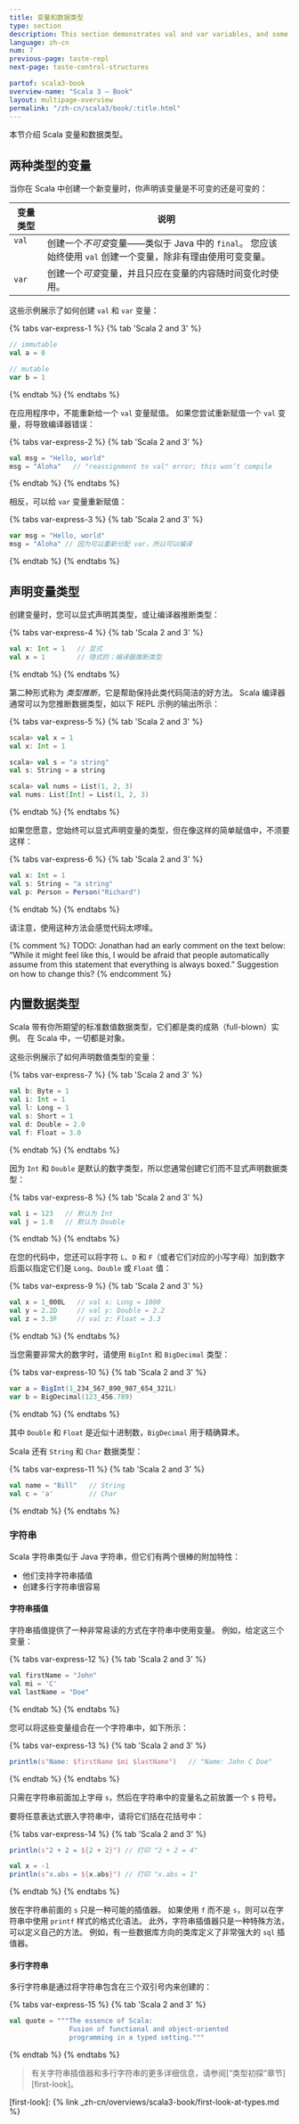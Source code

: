 ```yaml
---
title: 变量和数据类型
type: section
description: This section demonstrates val and var variables, and some common Scala data types.
language: zh-cn
num: 7
previous-page: taste-repl
next-page: taste-control-structures

partof: scala3-book
overview-name: "Scala 3 — Book"
layout: multipage-overview
permalink: "/zh-cn/scala3/book/:title.html"
---
```



本节介绍 Scala 变量和数据类型。

## 两种类型的变量

当你在 Scala 中创建一个新变量时，你声明该变量是不可变的还是可变的：

<table>
   <thead>
     <tr>
       <th>变量类型</th>
       <th>说明</th>
     </tr>
   </thead>
   <tbody>
     <tr>
       <td valign="top"><code>val</code></td>
       <td valign="top">创建一个<em>不可变</em>变量——类似于 Java 中的 <code>final</code>。 您应该始终使用 <code>val</code> 创建一个变量，除非有理由使用可变变量。</td>
     </tr>
     <tr>
       <td><code>var</code></td>
       <td>创建一个<em>可变</em>变量，并且只应在变量的内容随时间变化时使用。</td>
     </tr>
   </tbody>
</table>

这些示例展示了如何创建 `val` 和 `var` 变量：

{% tabs var-express-1 %}
{% tab 'Scala 2 and 3' %}

```scala
// immutable
val a = 0

// mutable
var b = 1
```

{% endtab %}
{% endtabs %}

在应用程序中，不能重新给一个 `val` 变量赋值。
如果您尝试重新赋值一个 `val` 变量，将导致编译器错误：

{% tabs var-express-2 %}
{% tab 'Scala 2 and 3' %}

```scala
val msg = "Hello, world"
msg = "Aloha"   // "reassignment to val" error; this won’t compile
```

{% endtab %}
{% endtabs %}

相反，可以给 `var` 变量重新赋值：

{% tabs var-express-3 %}
{% tab 'Scala 2 and 3' %}

```scala
var msg = "Hello, world"
msg = "Aloha" // 因为可以重新分配 var，所以可以编译
```

{% endtab %}
{% endtabs %}

## 声明变量类型

创建变量时，您可以显式声明其类型，或让编译器推断类型：

{% tabs var-express-4 %}
{% tab 'Scala 2 and 3' %}

```scala
val x: Int = 1   // 显式
val x = 1        // 隐式的；编译器推断类型
```

{% endtab %}
{% endtabs %}

第二种形式称为 _类型推断_，它是帮助保持此类代码简洁的好方法。
Scala 编译器通常可以为您推断数据类型，如以下 REPL 示例的输出所示：

{% tabs var-express-5 %}
{% tab 'Scala 2 and 3' %}

```scala
scala> val x = 1
val x: Int = 1

scala> val s = "a string"
val s: String = a string

scala> val nums = List(1, 2, 3)
val nums: List[Int] = List(1, 2, 3)
```

{% endtab %}
{% endtabs %}

如果您愿意，您始终可以显式声明变量的类型，但在像这样的简单赋值中，不须要这样：

{% tabs var-express-6 %}
{% tab 'Scala 2 and 3' %}

```scala
val x: Int = 1
val s: String = "a string"
val p: Person = Person("Richard")
```

{% endtab %}
{% endtabs %}

请注意，使用这种方法会感觉代码太啰嗦。

{% comment %}
TODO: Jonathan had an early comment on the text below: “While it might feel like this, I would be afraid that people automatically assume from this statement that everything is always boxed.” Suggestion on how to change this?
{% endcomment %}

## 内置数据类型

Scala 带有你所期望的标准数值数据类型，它们都是类的成熟（full-blown）实例。
在 Scala 中，一切都是对象。

这些示例展示了如何声明数值类型的变量：

{% tabs var-express-7 %}
{% tab 'Scala 2 and 3' %}

```scala
val b: Byte = 1
val i: Int = 1
val l: Long = 1
val s: Short = 1
val d: Double = 2.0
val f: Float = 3.0
```

{% endtab %}
{% endtabs %}

因为 `Int` 和 `Double` 是默认的数字类型，所以您通常创建它们而不显式声明数据类型：

{% tabs var-express-8 %}
{% tab 'Scala 2 and 3' %}

```scala
val i = 123   // 默认为 Int
val j = 1.0   // 默认为 Double
```

{% endtab %}
{% endtabs %}

在您的代码中，您还可以将字符 `L`、`D` 和 `F`（或者它们对应的小写字母）加到数字后面以指定它们是 `Long`、`Double` 或 `Float` 值：

{% tabs var-express-9 %}
{% tab 'Scala 2 and 3' %}

```scala
val x = 1_000L   // val x: Long = 1000
val y = 2.2D     // val y: Double = 2.2
val z = 3.3F     // val z: Float = 3.3
```

{% endtab %}
{% endtabs %}

当您需要非常大的数字时，请使用 `BigInt` 和 `BigDecimal` 类型：

{% tabs var-express-10 %}
{% tab 'Scala 2 and 3' %}

```scala
var a = BigInt(1_234_567_890_987_654_321L)
var b = BigDecimal(123_456.789)
```

{% endtab %}
{% endtabs %}

其中 `Double` 和 `Float` 是近似十进制数，`BigDecimal` 用于精确算术。

Scala 还有 `String` 和 `Char` 数据类型：

{% tabs var-express-11 %}
{% tab 'Scala 2 and 3' %}

```scala
val name = "Bill"   // String
val c = 'a'         // Char
```

{% endtab %}
{% endtabs %}

### 字符串

Scala 字符串类似于 Java 字符串，但它们有两个很棒的附加特性：

- 他们支持字符串插值
- 创建多行字符串很容易

#### 字符串插值

字符串插值提供了一种非常易读的方式在字符串中使用变量。
例如，给定这三个变量：

{% tabs var-express-12 %}
{% tab 'Scala 2 and 3' %}

```scala
val firstName = "John"
val mi = 'C'
val lastName = "Doe"
```

{% endtab %}
{% endtabs %}

您可以将这些变量组合在一个字符串中，如下所示：

{% tabs var-express-13 %}
{% tab 'Scala 2 and 3' %}

```scala
println(s"Name: $firstName $mi $lastName")   // "Name: John C Doe"
```

{% endtab %}
{% endtabs %}

只需在字符串前面加上字母 `s`，然后在字符串中的变量名之前放置一个 `$` 符号。

要将任意表达式嵌入字符串中，请将它们括在花括号中：

{% tabs var-express-14 %}
{% tab 'Scala 2 and 3' %}

``` scala
println(s"2 + 2 = ${2 + 2}") // 打印 "2 + 2 = 4"

val x = -1
println(s"x.abs = ${x.abs}") // 打印 "x.abs = 1"
```

{% endtab %}
{% endtabs %}

放在字符串前面的 `s` 只是一种可能的插值器。
如果使用 `f` 而不是 `s`，则可以在字符串中使用 `printf` 样式的格式化语法。
此外，字符串插值器只是一种特殊方法，可以定义自己的方法。
例如，有一些数据库方向的类库定义了非常强大的 `sql` 插值器。

#### 多行字符串

多行字符串是通过将字符串包含在三个双引号内来创建的：

{% tabs var-express-15 %}
{% tab 'Scala 2 and 3' %}

```scala
val quote = """The essence of Scala:
               Fusion of functional and object-oriented
               programming in a typed setting."""
```

{% endtab %}
{% endtabs %}

> 有关字符串插值器和多行字符串的更多详细信息，请参阅[“类型初探”章节][first-look]。

[first-look]: {% link _zh-cn/overviews/scala3-book/first-look-at-types.md %}
